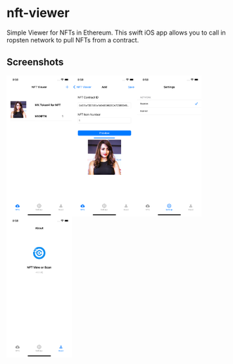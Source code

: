 # nft-viewer

Simple Viewer for NFTs in Ethereum. This swift iOS app allows you to call in ropsten network to pull NFTs from a contract.

## Screenshots

<img src="https://github.com/muthuka/nft-viewer/blob/main/assets/screenshots/list-screen.png" align="left" height="320"/>
<img src="https://github.com/muthuka/nft-viewer/blob/main/assets/screenshots/add-screen.png" align="left" height="320"/>
<img src="https://github.com/muthuka/nft-viewer/blob/main/assets/screenshots/settings-screen.png" align="left" height="320"/>
<img src="https://github.com/muthuka/nft-viewer/blob/main/assets/screenshots/about-screen.png" align="left" height="320"/>
